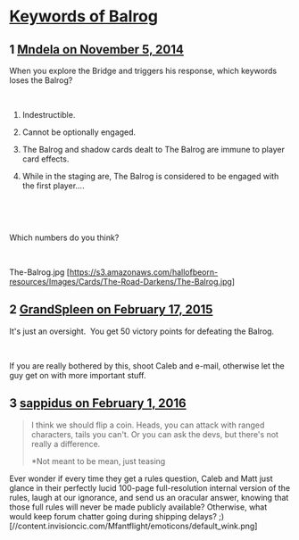 # [Keywords of Balrog](https://community.fantasyflightgames.com/topic/126466-keywords-of-balrog/)

## 1 [Mndela on November 5, 2014](https://community.fantasyflightgames.com/topic/126466-keywords-of-balrog/?do=findComment&comment=1323865)

When you explore the Bridge and triggers his response, which keywords loses the Balrog?

 

1. Indestructible.

2. Cannot be optionally engaged.

3. The Balrog and shadow cards dealt to The Balrog are immune to player card effects.

4. While in the staging are, The Balrog is considered to be engaged with the first player....

 

 

Which numbers do you think?

 

The-Balrog.jpg [https://s3.amazonaws.com/hallofbeorn-resources/Images/Cards/The-Road-Darkens/The-Balrog.jpg]

## 2 [GrandSpleen on February 17, 2015](https://community.fantasyflightgames.com/topic/126466-keywords-of-balrog/?do=findComment&comment=1451655)

It's just an oversight.  You get 50 victory points for defeating the Balrog.  

 

If you are really bothered by this, shoot Caleb and e-mail, otherwise let the guy get on with more important stuff.

## 3 [sappidus on February 1, 2016](https://community.fantasyflightgames.com/topic/126466-keywords-of-balrog/?do=findComment&comment=2026594)

> I think we should flip a coin. Heads, you can attack with ranged characters, tails you can't. Or you can ask the devs, but there's not really a difference.
> 
> *Not meant to be mean, just teasing

Ever wonder if every time they get a rules question, Caleb and Matt just glance in their perfectly lucid 100-page full-resolution internal version of the rules, laugh at our ignorance, and send us an oracular answer, knowing that those full rules will never be made publicly available? Otherwise, what would keep forum chatter going during shipping delays? ;) [//content.invisioncic.com/Mfantflight/emoticons/default_wink.png]

